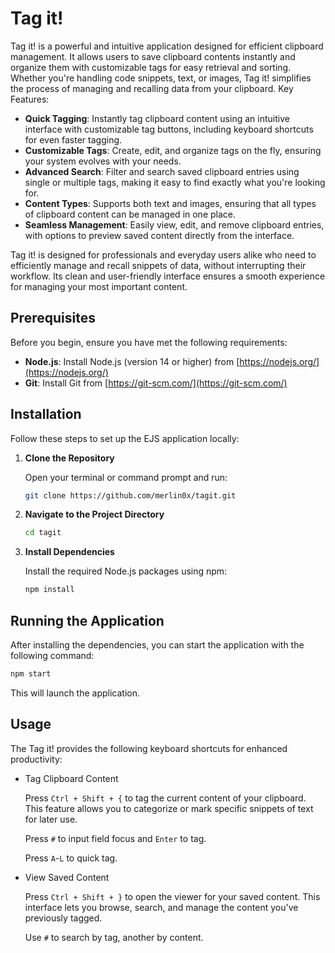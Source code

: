 # Tag it!

Tag it! is a powerful and intuitive application designed for efficient clipboard management. It allows users to save clipboard contents instantly and organize them with customizable tags for easy retrieval and sorting. Whether you're handling code snippets, text, or images,  Tag it! simplifies the process of managing and recalling data from your clipboard.
Key Features:

- **Quick Tagging**: Instantly tag clipboard content using an intuitive interface with customizable tag buttons, including keyboard shortcuts for even faster tagging.
- **Customizable Tags**: Create, edit, and organize tags on the fly, ensuring your system evolves with your needs.
- **Advanced Search**: Filter and search saved clipboard entries using single or multiple tags, making it easy to find exactly what you're looking for.
- **Content Types**: Supports both text and images, ensuring that all types of clipboard content can be managed in one place.
- **Seamless Management**: Easily view, edit, and remove clipboard entries, with options to preview saved content directly from the interface.

Tag it! is designed for professionals and everyday users alike who need to efficiently manage and recall snippets of data, without interrupting their workflow. Its clean and user-friendly interface ensures a smooth experience for managing your most important content.

## Prerequisites

Before you begin, ensure you have met the following requirements:

- **Node.js**: Install Node.js (version 14 or higher) from [https://nodejs.org/](https://nodejs.org/)
- **Git**: Install Git from [https://git-scm.com/](https://git-scm.com/)

## Installation

Follow these steps to set up the EJS application locally:

1. **Clone the Repository**

   Open your terminal or command prompt and run:

   ```bash
   git clone https://github.com/merlin0x/tagit.git
   ```

2. **Navigate to the Project Directory**

   ```bash
   cd tagit
   ```

3. **Install Dependencies**

   Install the required Node.js packages using npm:

   ```bash
   npm install
   ```

## Running the Application

After installing the dependencies, you can start the application with the following command:

```bash
npm start
```

This will launch the application.

## Usage

The Tag it! provides the following keyboard shortcuts for enhanced productivity:

- Tag Clipboard Content

  Press `Ctrl + Shift + {` to tag the current content of your clipboard. This feature allows you to categorize or mark specific snippets of text for later use.
  
  Press `#` to input field focus and `Enter` to tag.
  
  Press `A`-`L` to quick tag.
  
- View Saved Content

  Press `Ctrl + Shift + }` to open the viewer for your saved content. This interface lets you browse, search, and manage the content you've previously tagged.
  
  Use `#` to search by tag, another by content.
